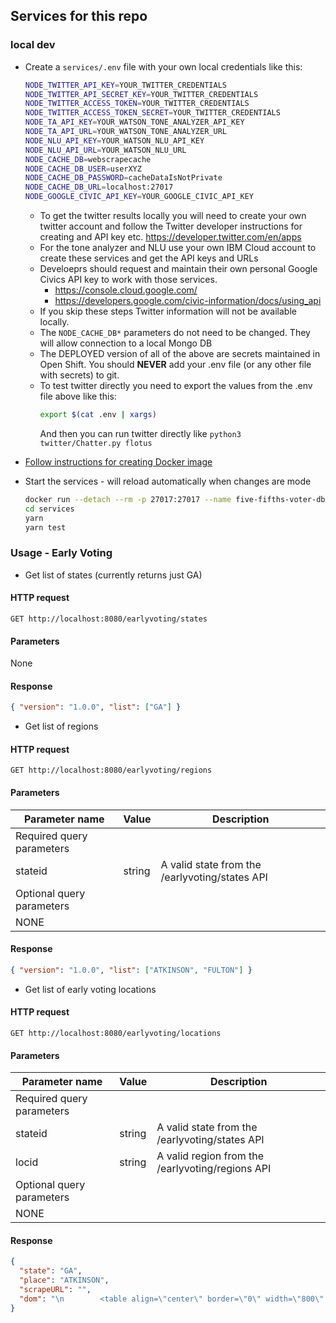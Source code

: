 ## Services for this repo

### local dev

- Create a `services/.env` file with your own local credentials like this:

  ```sh
  NODE_TWITTER_API_KEY=YOUR_TWITTER_CREDENTIALS
  NODE_TWITTER_API_SECRET_KEY=YOUR_TWITTER_CREDENTIALS
  NODE_TWITTER_ACCESS_TOKEN=YOUR_TWITTER_CREDENTIALS
  NODE_TWITTER_ACCESS_TOKEN_SECRET=YOUR_TWITTER_CREDENTIALS
  NODE_TA_API_KEY=YOUR_WATSON_TONE_ANALYZER_API_KEY
  NODE_TA_API_URL=YOUR_WATSON_TONE_ANALYZER_URL
  NODE_NLU_API_KEY=YOUR_WATSON_NLU_API_KEY
  NODE_NLU_API_URL=YOUR_WATSON_NLU_URL
  NODE_CACHE_DB=webscrapecache
  NODE_CACHE_DB_USER=userXYZ
  NODE_CACHE_DB_PASSWORD=cacheDataIsNotPrivate
  NODE_CACHE_DB_URL=localhost:27017
  NODE_GOOGLE_CIVIC_API_KEY=YOUR_GOOGLE_CIVIC_API_KEY
  ```

  - To get the twitter results locally you will need to create your own twitter account and follow the Twitter developer instructions for creating and API key etc. https://developer.twitter.com/en/apps
  - For the tone analyzer and NLU use your own IBM Cloud account to create these services and get the API keys and URLs
  - Develoeprs should request and maintain their own personal Google Civics API key to work with those services.
    -  https://console.cloud.google.com/ 
    -  https://developers.google.com/civic-information/docs/using_api
  - If you skip these steps Twitter information will not be available locally.
  - The `NODE_CACHE_DB*` parameters do not need to be changed. They will allow connection to a local Mongo DB
  - The DEPLOYED version of all of the above are secrets maintained in Open Shift. You should **NEVER** add your .env file (or any other file with secrets) to git.
  - To test twitter directly you need to export the values from the .env file above like this:
    ```sh
    export $(cat .env | xargs)
    ```
    And then you can run twitter directly like `python3 twitter/Chatter.py flotus`

- [Follow instructions for creating Docker image](localdb/README.md)

- Start the services - will reload automatically when changes are mode

  ```sh
  docker run --detach --rm -p 27017:27017 --name five-fifths-voter-db five-fifths-voter/db
  cd services
  yarn
  yarn test
  ```

### Usage - Early Voting

- Get list of states (currently returns just GA)

#### HTTP request

```
GET http://localhost:8080/earlyvoting/states
```

#### Parameters

None

#### Response

```json
{ "version": "1.0.0", "list": ["GA"] }
```

- Get list of regions

#### HTTP request

```
GET http://localhost:8080/earlyvoting/regions
```

#### Parameters

| Parameter name            | Value  | Description                                    |
| ------------------------- | ------ | ---------------------------------------------- |
| Required query parameters |
| stateid                   | string | A valid state from the /earlyvoting/states API |
| Optional query parameters |
| NONE                      |

#### Response

```json
{ "version": "1.0.0", "list": ["ATKINSON", "FULTON"] }
```

- Get list of early voting locations

#### HTTP request

```
GET http://localhost:8080/earlyvoting/locations
```

#### Parameters

| Parameter name            | Value  | Description                                      |
| ------------------------- | ------ | ------------------------------------------------ |
| Required query parameters |
| stateid                   | string | A valid state from the /earlyvoting/states API   |
| locid                     | string | A valid region from the /earlyvoting/regions API |
| Optional query parameters |
| NONE                      |

#### Response

```json
{
  "state": "GA",
  "place": "ATKINSON",
  "scrapeURL": "",
  "dom": "\n        <table align=\"center\" border=\"0\" width=\"800\" cellpadding=\"4\" cellspacing=\"2\" id=\"Table1\">\n        <tbody>\n        <tr>\n        <td>\n        <p align=\"center\">&nbsp;</p>\n        <h3>Advanced Voting Location Information</h3>\n        <hr>\n        <strong>ATKINSON County</strong><br/>\n        <table align=\"left\" cellspacing=\"1\" cellpadding=\"1\">\n        <tr>\n        <td>\n        No Advance Polling Place Available.\n        </td>\n        </tr>\n        </table>\n        </td>\n        </tr>\n        </tbody>\n        </table>\n      "
}
```
